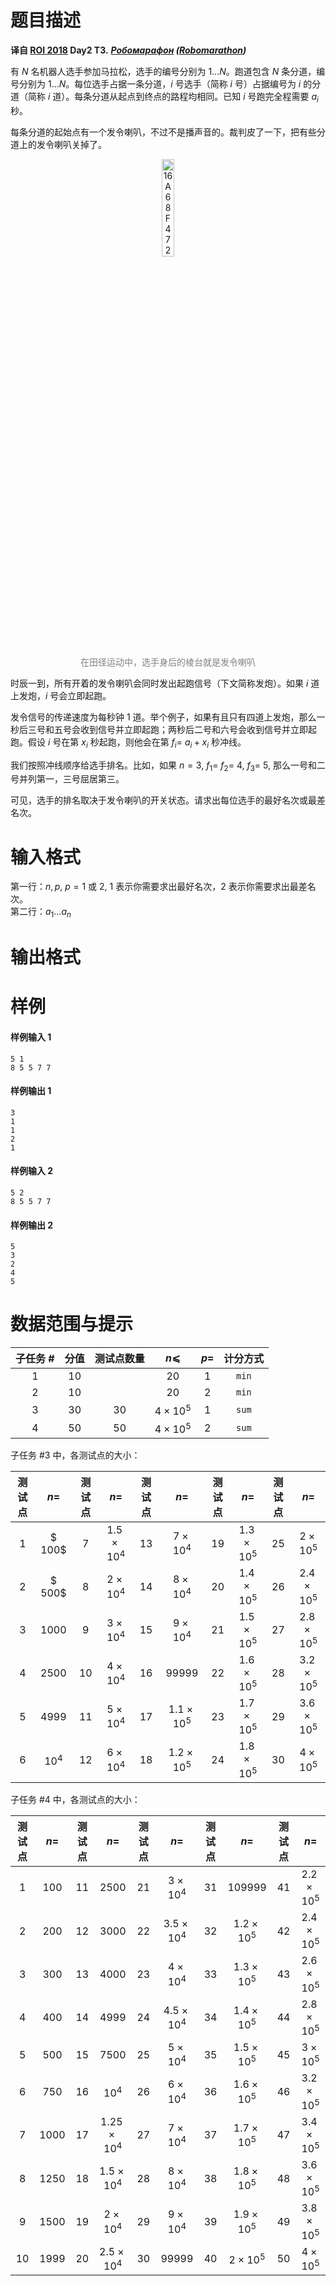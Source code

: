 
# 题目描述

**译自 [ROI 2018](http://neerc.ifmo.ru/school/archive/2017-2018.html) Day2 T3.** ***[Робомарафон](http://neerc.ifmo.ru/school/archive/2017-2018/ru-olymp-roi-2018-day2.pdf) ([Robomarathon](http://codeforces.com/gym/102154/problem/D))***

有 $N$ 名机器人选手参加马拉松，选手的编号分别为 $1\ldots N$。跑道包含 $N$ 条分道，编号分别为 $1\ldots N$。每位选手占据一条分道，$i$ 号选手（简称 $i$ 号）占据编号为 $i$ 的分道（简称 $i$ 道）。每条分道从起点到终点的路程均相同。已知 $i$ 号跑完全程需要 $a_i$ 秒。

每条分道的起始点有一个发令喇叭，不过不是播声音的。裁判皮了一下，把有些分道上的发令喇叭关掉了。

<center><img src="source/loj/2849/img/aHR0cHM6Ly9sb2otaW1nLnVweXVuLm1lbmNpLm1lbXNldDAuY24vMjAxOS8wNS8wNi81Y2QwM2YyNmYzM2ZjLmpwZw==.jpg" alt="16A68F47291454A0D46AF2C75AC595D5.jpg" title="16A68F47291454A0D46AF2C75AC595D5.jpg" width="20%"/>
</center>
<p style="text-align:center;color:grey">在田径运动中，选手身后的棱台就是发令喇叭</p>

时辰一到，所有开着的发令喇叭会同时发出起跑信号（下文简称发炮）。如果 $i$ 道上发炮，$i$ 号会立即起跑。

发令信号的传递速度为每秒钟 1 道。举个例子，如果有且只有四道上发炮，那么一秒后三号和五号会收到信号并立即起跑；两秒后二号和六号会收到信号并立即起跑。假设 $i$ 号在第 $x_i$ 秒起跑，则他会在第 $f_i =$ $a_i + x_i$ 秒冲线。

我们按照冲线顺序给选手排名。比如，如果 $n=3,$ $f_1=$ $f_2=$ $4,$ $f_3=$ $5,$ 那么一号和二号并列第一，三号屈居第三。

可见，选手的排名取决于发令喇叭的开关状态。请求出每位选手的最好名次或最差名次。

# 输入格式

第一行：$n,p,$ $p=1$ 或 $2,$ $1$ 表示你需要求出最好名次，$2$ 表示你需要求出最差名次。  
第二行：$a_1\ldots a_n$

# 输出格式



# 样例

#### 样例输入 1
```plain
5 1
8 5 5 7 7
```

#### 样例输出 1
```plain
3
1
1
2
1
```

#### 样例输入 2
```plain
5 2
8 5 5 7 7
```

#### 样例输出 2
```plain
5
3
2
4
5
```

# 数据范围与提示

| 子任务 # | 分值 | 测试点数量 | $n⩽$           | $p=$ | 计分方式 |
|:-------:|:----:|:----------:|:--------------:|:----:|:--------:|
| 1       | 10   |            | $20$           | $1$  | `min`    |
| 2       | &nbsp;10&nbsp;   |            | $20$           | $2$  | `min`    |
| 3       | 30   | &nbsp;30&nbsp; | $4\times 10^5$ | $1$  | `sum`    |
| 4       | 50   | &nbsp;50&nbsp; | $4\times 10^5$ | $2$  | `sum`    |

子任务 #3 中，各测试点的大小：

| 测试点 | $n=$ | 测试点 |   $n=$   | 测试点 |   $n=$   | 测试点 |   $n=$   | 测试点 |   $n=$   |
|:------:|:----:|:------:|:--------:|:------:|:--------:|:------:|:--------:|:------:|:--------:|
|    1   |$ 100$|   7   |$1.5×10^4$|   13   | $7×10^4$ |   19   |$1.3×10^5$|   25   | $2×10^5$ |
|    2   |$ 500$|    8   | $2×10^4$ |   14   | $8×10^4$ |   20   |$1.4×10^5$|   26   |$2.4×10^5$|
|    3   |$1000$|    9   | $3×10^4$ |   15   | $9×10^4$ |   21   |$1.5×10^5$|   27   |$2.8×10^5$|
|    4   |$2500$|   10   | $4×10^4$ |   16   |  $99999$ |   22   |$1.6×10^5$|   28   |$3.2×10^5$|
|    5   |$4999$|   11   | $5×10^4$ |   17   |$1.1×10^5$|   23   |$1.7×10^5$|   29   |$3.6×10^5$|
|    6   |$10^4$|   12   | $6×10^4$ |   18   |$1.2×10^5$|   24   |$1.8×10^5$|   30   | $4×10^5$ |

子任务 #4 中，各测试点的大小：

| 测试点 | $n=$ | 测试点 |  $n=$ | 测试点 |  $n=$ | 测试点 |  $n=$  | 测试点 |  $n=$  |
|:------:|:----:|:------:|:-----:|:------:|:-----:|:------:|:------:|:------:|:------:|
|    1   | $100$|   11   | $2500$|   21   |$3\times 10^4$|   31   |$109999$|   41   |$2.2\times 10^5$|
|    2   | $200$|   12   | $3000$|   22   |$3.5\times 10^4$|   32   |$1.2\times 10^5$|   42   |$2.4\times 10^5$|
|    3   | $300$|   13   | $4000$|   23   |$4\times 10^4$|   33   |$1.3\times 10^5$|   43   |$2.6\times 10^5$|
|    4   | $400$|   14   | $4999$|   24   |$4.5\times 10^4$|   34   |$1.4\times 10^5$|   44   |$2.8\times 10^5$|
|    5   | $500$|   15   | $7500$|   25   |$5\times 10^4$|   35   |$1.5\times 10^5$|   45   |$3\times 10^5$|
|    6   | $750$|   16   |$10^4$|   26   |$6\times 10^4$|   36   |$1.6\times 10^5$|   46   |$3.2\times 10^5$|
|    7   |$1000$|   17   |$1.25\times 10^4$|   27   |$7\times 10^4$|   37   |$1.7\times 10^5$|   47   |$3.4\times 10^5$|
|    8   |$1250$|   18   |$1.5\times 10^4$|   28   |$8\times 10^4$|   38   |$1.8\times 10^5$|   48   |$3.6\times 10^5$|
|    9   |$1500$|   19   |$2\times 10^4$|   29   |$9\times 10^4$|   39   |$1.9\times 10^5$|   49   |$3.8\times 10^5$|
|   10   |$1999$|   20   |$2.5\times 10^4$|   30   |$99999$|   40   |$2\times 10^5$|   50   |$4\times 10^5$|

<!--Russia Team Open, High School Programming Contest 2018: BCFJK>

